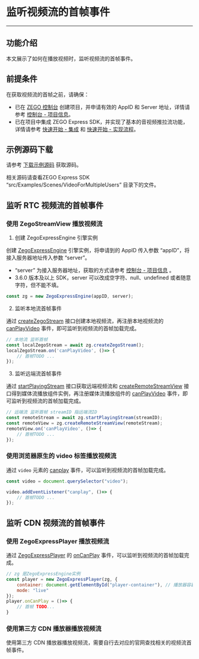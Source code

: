 # 监听视频流的首帧事件

- - -

## 功能介绍

本文展示了如何在播放视频时，监听视频流的首帧事件。


## 前提条件

在获取视频流的首帧之前，请确保：

- 已在 [ZEGO 控制台](https://console.zego.im) 创建项目，并申请有效的 AppID 和 Server 地址，详情请参考 [控制台 - 项目信息](https://doc-zh.zego.im/article/12107)。
- 已在项目中集成 ZEGO Express SDK，并实现了基本的音视频推拉流功能，详情请参考 [快速开始 - 集成](/real-time-video-web/quick-start/integrating-sdk#集成-sdk-1) 和 [快速开始 - 实现流程](/real-time-video-web/quick-start/implementing-video-call#实现流程)。

## 示例源码下载

请参考 [下载示例源码](/real-time-video-web/quick-start/run-example-code#获取示例源码) 获取源码。

相关源码请查看ZEGO Express SDK “src/Examples/Scenes/VideoForMultipleUsers” 目录下的文件。

## 监听 RTC 视频流的首帧事件

### 使用 ZegoStreamView 播放视频流

1. 创建 ZegoExpressEngine 引擎实例

创建 [ZegoExpressEngine](https://doc-zh.zego.im/article/api?doc=Express_Video_SDK_API~javascript_web~class~ZegoExpressEngine) 引擎实例，将申请到的 AppID 传入参数 “appID”，将接入服务器地址传入参数 “server”。


<Note title="说明">

- “server” 为接入服务器地址，获取的方式请参考 [控制台 - 项目信息](https://doc-zh.zego.im/article/12107#2_2) 。
- 3.6.0 版本及以上 SDK，server 可以改成空字符、null、undefined 或者随意字符，但不能不填。
</Note>


```javascript
const zg = new ZegoExpressEngine(appID, server);
```

2. 监听本地流首帧事件

通过 [createZegoStream](https://doc-zh.zego.im/article/api?doc=Express_Video_SDK_API~javascript_web~class~ZegoExpressEngine#create-zego-stream) 接口创建本地视频流，再注册本地视频流的 [canPlayVideo](https://doc-zh.zego.im/article/api?doc=Express_Video_SDK_API~javascript_web~interface~ZegoLocalStreamEvent#can-play-video) 事件，即可监听到视频流的首帧加载完成。

```javascript
// 本地流 监听首帧 
const localZegoStream = await zg.createZegoStream();
localZegoStream.on('canPlayVideo', ()=> {
    // 首帧TODO ...
});
```

3. 监听远端流首帧事件

通过 [startPlayingStream](https://doc-zh.zego.im/article/api?doc=Express_Video_SDK_API~javascript_web~class~ZegoExpressEngine#start-playing-stream) 接口获取远端视频流和 [createRemoteStreamView](https://doc-zh.zego.im/article/api?doc=Express_Video_SDK_API~javascript_web~class~ZegoExpressEngine#create-remote-stream-view) 接口得到媒体流播放组件实例，再注册媒体流播放组件的 [canPlayVideo](https://doc-zh.zego.im/article/api?doc=Express_Video_SDK_API~javascript_web~interface~StreamViewEvent) 事件，即可监听到视频流的首帧加载完成。

```javascript
// 远端流 监听首帧 streamID 指远端流ID
const remoteStream = await zg.startPlayingStream(streamID);
const remoteView = zg.createRemoteStreamView(remoteStream);
remoteView.on('canPlayVideo', ()=> {
    // 首帧TODO ...
});
```
### 使用浏览器原生的 video 标签播放视频流

通过 `video` 元素的 [canplay](https://developer.mozilla.org/zh-CN/docs/Web/API/HTMLMediaElement/canplay_event) 事件，可以监听到视频流的首帧加载完成。

```javascript
const video = document.querySelector("video");

video.addEventListener("canplay", ()=> {
    // 首帧TODO ...
});
```

## 监听 CDN 视频流的首帧事件

### 使用 ZegoExpressPlayer 播放视频流

通过 [ZegoExpressPlayer](https://doc-zh.zego.im/article/18429) 的 [onCanPlay](https://doc-zh.zego.im/article/api?doc=Express_Video_SDK_API~javascript_web~class~ZegoExpressPlayer#on-can-play) 事件，可以监听到视频流的首帧加载完成。

```javascript
// zg 是ZegoExpressEngine实例
const player = new ZegoExpressPlayer(zg, {
    container: document.getElementById("player-container"), // 播放器容器ID
    mode: "live"
});
player.onCanPlay = ()=> {
    // 首帧 TODO...
}
```

### 使用第三方 CDN 播放器播放视频流

使用第三方 CDN 播放器播放视频流，需要自行去对应的官网查找相关的视频流首帧事件。
